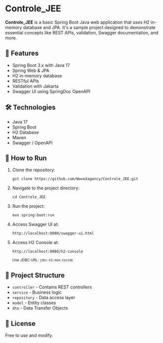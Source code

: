 <!-- README.md -->

<h1>Controle_JEE</h1>

<p>
  <strong>Controle_JEE</strong> is a basic Spring Boot Java web application that uses H2 in-memory database and JPA.
  It's a sample project designed to demonstrate essential concepts like REST APIs, validation, Swagger documentation, and more.
</p>

<h2>🚀 Features</h2>
<ul>
  <li>Spring Boot 3.x with Java 17</li>
  <li>Spring Web & JPA</li>
  <li>H2 in-memory database</li>
  <li>RESTful APIs</li>
  <li>Validation with Jakarta</li>
  <li>Swagger UI using SpringDoc OpenAPI</li>
</ul>

<h2>🛠️ Technologies</h2>
<ul>
  <li>Java 17</li>
  <li>Spring Boot</li>
  <li>H2 Database</li>
  <li>Maven</li>
  <li>Swagger / OpenAPI</li>
</ul>

<h2>🔧 How to Run</h2>
<ol>
  <li>Clone the repository:</li>
  <pre><code>git clone https://github.com/WaveXagency/Controle_JEE.git</code></pre>

  <li>Navigate to the project directory:</li>
  <pre><code>cd Controle_JEE</code></pre>

  <li>Run the project:</li>
  <pre><code>mvn spring-boot:run</code></pre>

  <li>Access Swagger UI at:</li>
  <pre><code>http://localhost:8080/swagger-ui.html</code></pre>

  <li>Access H2 Console at:</li>
  <pre><code>http://localhost:8080/h2-console</code></pre>
  <small>Use JDBC URL: <code>jdbc:h2:mem:testdb</code></small>
</ol>

<h2>📂 Project Structure</h2>
<ul>
  <li><code>controller</code> - Contains REST controllers</li>
  <li><code>service</code> - Business logic</li>
  <li><code>repository</code> - Data access layer</li>
  <li><code>model</code> - Entity classes</li>
  <li><code>dto</code> - Data Transfer Objects</li>
</ul>

<h2>📄 License</h2>
<p>Free to use and modify.</p>
